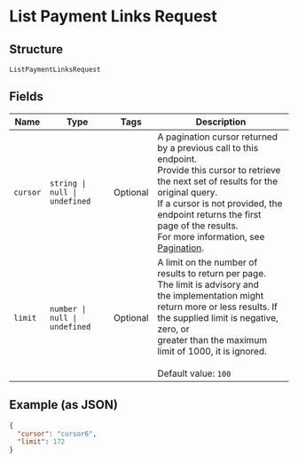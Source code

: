 
# List Payment Links Request

## Structure

`ListPaymentLinksRequest`

## Fields

| Name | Type | Tags | Description |
|  --- | --- | --- | --- |
| `cursor` | `string \| null \| undefined` | Optional | A pagination cursor returned by a previous call to this endpoint.<br>Provide this cursor to retrieve the next set of results for the original query.<br>If a cursor is not provided, the endpoint returns the first page of the results.<br>For more  information, see [Pagination](https://developer.squareup.com/docs/basics/api101/pagination). |
| `limit` | `number \| null \| undefined` | Optional | A limit on the number of results to return per page. The limit is advisory and<br>the implementation might return more or less results. If the supplied limit is negative, zero, or<br>greater than the maximum limit of 1000, it is ignored.<br><br>Default value: `100` |

## Example (as JSON)

```json
{
  "cursor": "cursor6",
  "limit": 172
}
```

